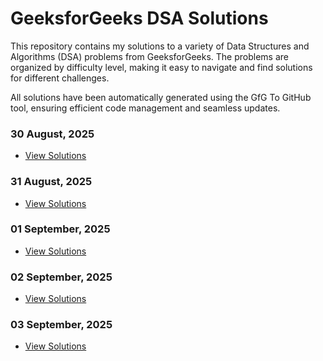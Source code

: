 # GeeksforGeeks DSA Solutions
This repository contains my solutions to a variety of Data Structures and Algorithms (DSA) problems from GeeksforGeeks. The problems are organized by difficulty level, making it easy to navigate and find solutions for different challenges.

All solutions have been automatically generated using the GfG To GitHub tool, ensuring efficient code management and seamless updates.
### 30 August, 2025
- [View Solutions](August-2025/.md)

### 31 August, 2025
- [View Solutions](August-2025/.md)

### 01 September, 2025
- [View Solutions](September-2025/.md)

### 02 September, 2025
- [View Solutions](September-2025/.md)

### 03 September, 2025
- [View Solutions](September-2025/.md)


